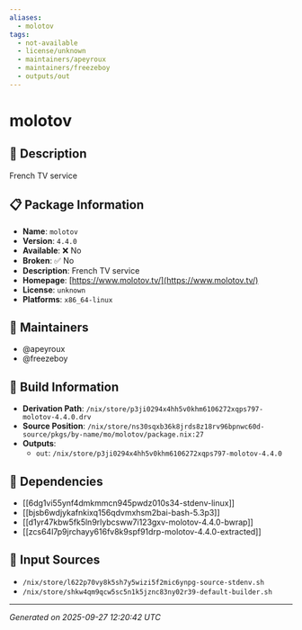 ```yaml
---
aliases:
  - molotov
tags:
  - not-available
  - license/unknown
  - maintainers/apeyroux
  - maintainers/freezeboy
  - outputs/out
---
```


# molotov

## 📝 Description

French TV service

## 📋 Package Information

- **Name**: `molotov`
- **Version**: `4.4.0`
- **Available**: ❌ No
- **Broken**: ✅ No
- **Description**: French TV service
- **Homepage**: [https://www.molotov.tv/](https://www.molotov.tv/)
- **License**: `unknown`
- **Platforms**: `x86_64-linux`
## 👥 Maintainers

- @apeyroux
- @freezeboy


## 🔧 Build Information

- **Derivation Path**: `/nix/store/p3ji0294x4hh5v0khm6106272xqps797-molotov-4.4.0.drv`
- **Source Position**: `/nix/store/ns30sqxb36k8jrds8z18rv96bpnwc60d-source/pkgs/by-name/mo/molotov/package.nix:27`
- **Outputs**:
  - `out`:  `/nix/store/p3ji0294x4hh5v0khm6106272xqps797-molotov-4.4.0`

## 🔗 Dependencies

- [[6dg1vi55ynf4dmkmmcn945pwdz010s34-stdenv-linux]]
- [[bjsb6wdjykafnkixq156qdvmxhsm2bai-bash-5.3p3]]
- [[d1yr47kbw5fk5ln9rlybcsww7i123gxv-molotov-4.4.0-bwrap]]
- [[zcs64l7p9jrchayy616fv8k9spf91drp-molotov-4.4.0-extracted]]

## 📁 Input Sources

- `/nix/store/l622p70vy8k5sh7y5wizi5f2mic6ynpg-source-stdenv.sh`
- `/nix/store/shkw4qm9qcw5sc5n1k5jznc83ny02r39-default-builder.sh`

---
*Generated on 2025-09-27 12:20:42 UTC*
